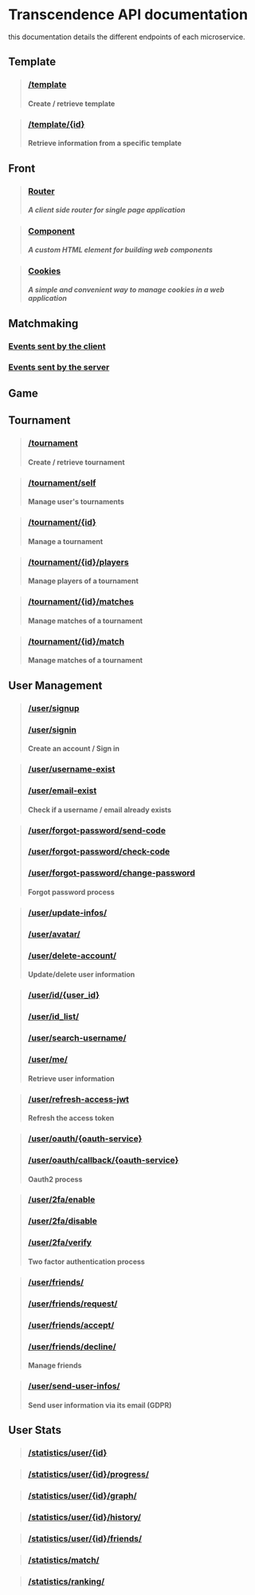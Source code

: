 # Transcendence API documentation

this documentation details the different endpoints of each microservice.

## Template

> ### [/template](Template_api_Documentation.md#template)
>
> #### Create / retrieve template

> ### [/template/{id}](Template-API-Documentation.md#templateid)
> 
> #### Retrieve information from a specific template

## Front
> ### [Router](../front/doc/router.md)
>
> ##### A client side router for single page application

> ### [Component](../front/doc/component.md)
>
> ##### A custom HTML element for building web components

> ### [Cookies](../front/doc/cookies.md)
>
> ##### A simple and convenient way to manage cookies in a web application

## Matchmaking
### [Events sent by the client](../matchmaking/doc/matchmaking-documentation.md#events-sent-by-the-client)
### [Events sent by the server](../matchmaking/doc/matchmaking-documentation.md#events-sent-by-the-server)

## Game

## Tournament

> ### [/tournament](../tournament/doc/tournament-api-documentation.md#tournament)
> 
> #### Create / retrieve tournament
 
> ### [/tournament/self](../tournament/doc/tournament-api-documentation.md#tournamentself)
>
> #### Manage user's tournaments

> ### [/tournament/{id}](../tournament/doc/tournament-api-documentation.md#tournamentid)
>
> #### Manage a tournament

> ### [/tournament/{id}/players](../tournament/doc/tournament-api-documentation.md#tournamentidplayers)
>
> #### Manage players of a tournament

> ### [/tournament/{id}/matches](../tournament/doc/tournament-api-documentation.md#tournamentidmatches)
>
> #### Manage matches of a tournament

> ### [/tournament/{id}/match](../tournament/doc/tournament-api-documentation.md#tournamentidmatch)
>
> #### Manage matches of a tournament

## User Management
> ### [/user/signup](../user_management/doc/User_management.md#usersignup)
> ### [/user/signin](../user_management/doc/User_management.md#usersignin)
>
> #### Create an account / Sign in

> ### [/user/username-exist](../user_management/doc/User_management.md#userusername-exist)
> ### [/user/email-exist](../user_management/doc/User_management.md#useremail-exist)
>
> #### Check if a username / email already exists

> ### [/user/forgot-password/send-code](../user_management/doc/User_management.md#userforgot-passwordsend-code)
> ### [/user/forgot-password/check-code](../user_management/doc/User_management.md#userforgot-passwordcheck-code)
> ### [/user/forgot-password/change-password](../user_management/doc/User_management.md#userforgot-passwordchange-password)
>
> #### Forgot password process

> ### [/user/update-infos/](../user_management/doc/User_management.md#userupdate-infos)
> ### [/user/avatar/](../user_management/doc/User_management.md#useravatar)
> ### [/user/delete-account/](../user_management/doc/User_management.md#userdelete-account)
>
> #### Update/delete user information

> ### [/user/id/{user_id}](../user_management/doc/User_management.md#useriduser-id)
> ### [/user/id_list/](../user_management/doc/User_management.md#userid-list)
> ### [/user/search-username/](../user_management/doc/User_management.md#usersearch-username)
> ### [/user/me/](../user_management/doc/User_management.md#userme)
>
> #### Retrieve user information

> ### [/user/refresh-access-jwt](../user_management/doc/User_management.md#userrefresh-access-jwt)
>
> #### Refresh the access token

> ### [/user/oauth/{oauth-service}](../user_management/doc/User_management.md#useroauthoauth-service)
> ### [/user/oauth/callback/{oauth-service}](../user_management/doc/User_management.md#useroauthcallbackauth-service)
>
> #### Oauth2 process

> ### [/user/2fa/enable](../user_management/doc/User_management.md#user2faenable)
> ### [/user/2fa/disable](../user_management/doc/User_management.md#user2fadisable)
> ### [/user/2fa/verify](../user_management/doc/User_management.md#user2faverify)
>
> #### Two factor authentication process

> ### [/user/friends/](../user_management/doc/User_management.md#userfriends)
> ### [/user/friends/request/](../user_management/doc/User_management.md#userfriendsrequest)
> ### [/user/friends/accept/](../user_management/doc/User_management.md#userfriendsaccept)
> ### [/user/friends/decline/](../user_management/doc/User_management.md#userfriendsdecline)
>
> #### Manage friends

> ### [/user/send-user-infos/](../user_management/doc/User_management.md#usersend-user-infos)
> 
> #### Send user information via its email (GDPR)


## User Stats 
> ### [/statistics/user/{id}](../user_stats/doc/user-stats-documentation.md#statisticsuserid)

> ### [/statistics/user/{id}/progress/](../user_stats/doc/user-stats-documentation.md#statisticsuseridprogress)
 
> ### [/statistics/user/{id}/graph/](../user_stats/doc/user-stats-documentation.md#statisticsuseridgraph)
 
> ### [/statistics/user/{id}/history/](../user_stats/doc/user-stats-documentation.md#statisticsuseridhistory)

> ### [/statistics/user/{id}/friends/](../user_stats/doc/user-stats-documentation.md#statisticsuseridfriends)

> ### [/statistics/match/](../user_stats/doc/user-stats-documentation.md#statisticsmatch)

> ### [/statistics/ranking/](../user_stats/doc/user-stats-documentation.md#statisticsranking)
